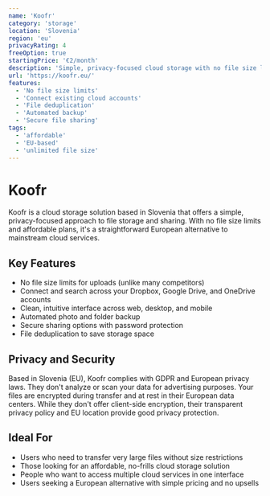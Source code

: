 ```yaml
---
name: 'Koofr'
category: 'storage'
location: 'Slovenia'
region: 'eu'
privacyRating: 4
freeOption: true
startingPrice: '€2/month'
description: 'Simple, privacy-focused cloud storage with no file size limits.'
url: 'https://koofr.eu/'
features:
  - 'No file size limits'
  - 'Connect existing cloud accounts'
  - 'File deduplication'
  - 'Automated backup'
  - 'Secure file sharing'
tags:
  - 'affordable'
  - 'EU-based'
  - 'unlimited file size'
---
```


# Koofr

Koofr is a cloud storage solution based in Slovenia that offers a simple, privacy-focused approach to file storage and sharing. With no file size limits and affordable plans, it's a straightforward European alternative to mainstream cloud services.

## Key Features

- No file size limits for uploads (unlike many competitors)
- Connect and search across your Dropbox, Google Drive, and OneDrive accounts
- Clean, intuitive interface across web, desktop, and mobile
- Automated photo and folder backup
- Secure sharing options with password protection
- File deduplication to save storage space

## Privacy and Security

Based in Slovenia (EU), Koofr complies with GDPR and European privacy laws. They don't analyze or scan your data for advertising purposes. Your files are encrypted during transfer and at rest in their European data centers. While they don't offer client-side encryption, their transparent privacy policy and EU location provide good privacy protection.

## Ideal For

- Users who need to transfer very large files without size restrictions
- Those looking for an affordable, no-frills cloud storage solution
- People who want to access multiple cloud services in one interface
- Users seeking a European alternative with simple pricing and no upsells